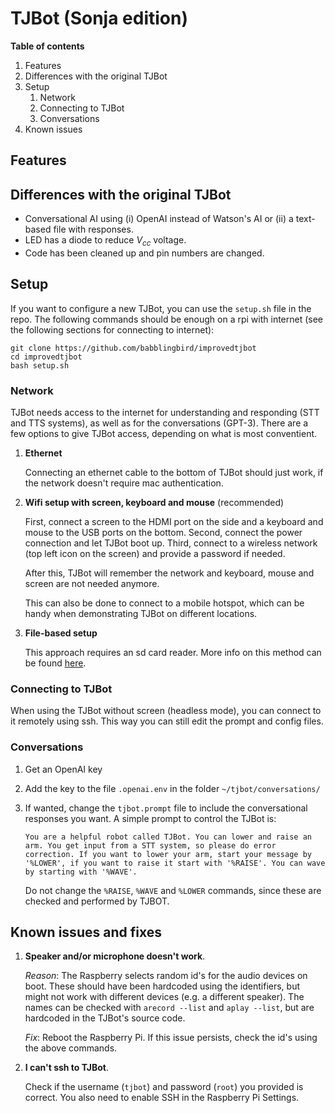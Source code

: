 # TJBot (Sonja edition)

**Table of contents**

1. Features
2. Differences with the original TJBot
2. Setup
    1. Network
    2. Connecting to TJBot
    3. Conversations
3. Known issues

## Features

## Differences with the original TJBot
- Conversational AI using (i) OpenAI instead of Watson's AI or (ii) a text-based file with responses.
- LED has a diode to reduce $V_{cc}$ voltage.
- Code has been cleaned up and pin numbers are changed.



## Setup
If you want to configure a new TJBot, you can use the `setup.sh` file in the repo. The following commands should be enough on a rpi with internet (see the following sections for connecting to internet):

```
git clone https://github.com/babblingbird/improvedtjbot
cd improvedtjbot
bash setup.sh
```

### Network
TJBot needs access to the internet for understanding and responding (STT and TTS systems), as well as for the conversations (GPT-3). There are a few options to give TJBot access, depending on what is most conventient.

1. **Ethernet**

    Connecting an ethernet cable to the bottom of TJBot should just work, if the network doesn't require mac authentication. 

2. **Wifi setup with screen, keyboard and mouse** (recommended)

    First, connect a screen to the HDMI port on the side and a keyboard and mouse to the USB ports on the bottom. Second, connect the power connection and let TJBot boot up. Third, connect to a wireless network (top left icon on the screen) and provide a password if needed. 

    After this, TJBot will remember the network and keyboard, mouse and screen are not needed anymore. 

    This can also be done to connect to a mobile hotspot, which can be handy when demonstrating TJBot on different locations.

3. **File-based setup**

    This approach requires an sd card reader. More info on this method can be found [here](https://raspberrypi.stackexchange.com/questions/10251/prepare-sd-card-for-wifi-on-headless-pi#57023).

### Connecting to TJBot
When using the TJBot without screen (headless mode), you can connect to it remotely using ssh. This way you can still edit the prompt and config files. 

### Conversations
1. Get an OpenAI key
2. Add the key to the file `.openai.env` in the folder `~/tjbot/conversations/`
3. If wanted, change the `tjbot.prompt` file to include the conversational responses you want. A simple prompt to control the TJBot is:

    ```
    You are a helpful robot called TJBot. You can lower and raise an arm. You get input from a STT system, so please do error correction. If you want to lower your arm, start your message by '%LOWER', if you want to raise it start with '%RAISE'. You can wave by starting with '%WAVE'.
    ```

    Do not change the `%RAISE`, `%WAVE` and `%LOWER` commands, since these are checked and performed by TJBOT.

## Known issues and fixes

1. **Speaker and/or microphone doesn't work**. 
  
    _Reason_: The Raspberry selects random id's for the audio devices on boot. These should have been hardcoded using the identifiers, but might not work with different devices (e.g. a different speaker). The names can be checked with `arecord --list` and `aplay --list`, but are hardcoded in the TJBot's source code.

    _Fix_: Reboot the Raspberry Pi. If this issue persists, check the id's using the above commands.

2. **I can't ssh to TJBot**.

    Check if the username (`tjbot`) and password (`root`) you provided is correct. You also need to enable SSH in the Raspberry Pi Settings. 
